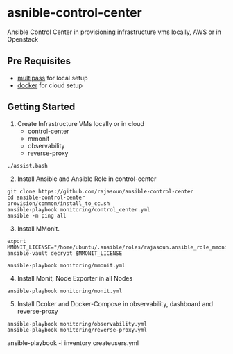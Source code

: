 # asnible-control-center

Ansible Control Center in provisioning infrastructure vms locally, AWS or in Openstack  

## Pre Requisites

* [multipass](https://multipass.run/) for local setup
* [docker](https://www.docker.com/) for cloud setup 

## Getting Started 

1. Create Infrastructure VMs locally or in cloud 
    * control-center
    * mmonit
    * observability
    * reverse-proxy

```
./assist.bash 
```

2. Install Ansible and Ansible Role in control-center 

```
git clone https://github.com/rajasoun/ansible-control-center
cd ansible-control-center
provision/common/install_to_cc.sh
ansible-playbook monitoring/control_center.yml
ansible -m ping all
```

3. Install MMonit. 
```
export MMONIT_LICENSE="/home/ubuntu/.ansible/roles/rajasoun.ansible_role_mmonit/files/license.yml"
ansible-vault decrypt $MMONIT_LICENSE

ansible-playbook monitoring/mmonit.yml
```

4. Install Monit, Node Exporter in all Nodes 
```
ansible-playbook monitoring/monit.yml
```

5. Install Dcoker and Docker-Compose in observability, dashboard and reverse-proxy

```
ansible-playbook monitoring/observability.yml
ansible-playbook monitoring/reverse-proxy.yml
```


ansible-playbook -i inventory createusers.yml